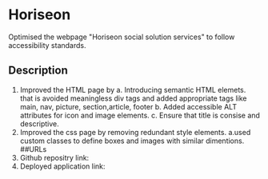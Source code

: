 # Horiseon
Optimised the webpage "Horiseon social solution services" to follow accessibility standards.

## Description
1. Improved the HTML page by
  a. Introducing semantic HTML elemets. that is avoided meaningless div tags and added appropriate tags like main, nav, picture, section,article, footer 
  b. Added accessible ALT attributes for icon and image elements.
  c. Ensure that title is consise and descriptive.
2. Improved the css page by removing redundant style elements.
  a.used custom classes to define boxes and images with similar dimentions.
##URLs
1. Github repositry link: 
2. Deployed application link: 
